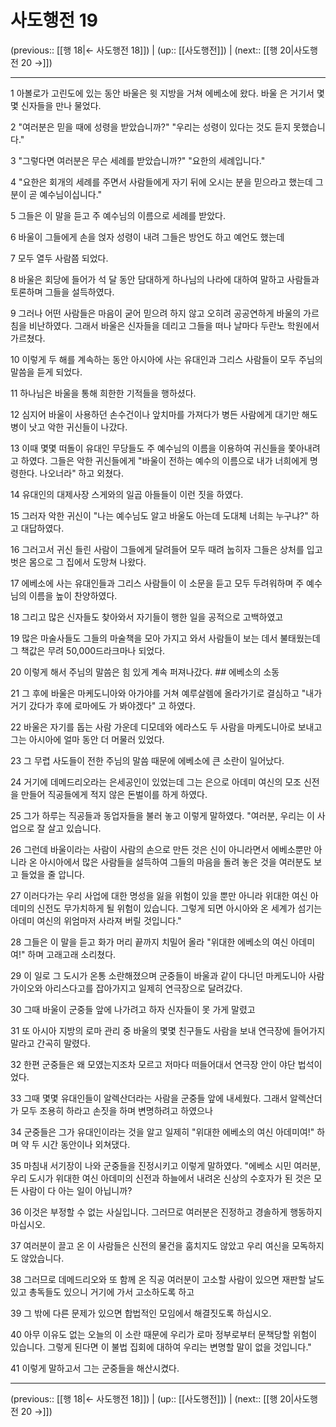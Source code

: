# 사도행전 19

(previous:: [[행 18|← 사도행전 18]]) | (up:: [[사도행전]]) | (next:: [[행 20|사도행전 20 →]])

***




1 
아볼로가 고린도에 있는 동안 바울은 윗 지방을 거쳐 에베소에 왔다. 바울 은 거기서 몇몇 신자들을 만나 물었다. 



2 
"여러분은 믿을 때에 성령을 받았습니까?" "우리는 성령이 있다는 것도 듣지 못했습니다." 



3 
"그렇다면 여러분은 무슨 세례를 받았습니까?" "요한의 세례입니다." 



4 
"요한은 회개의 세례를 주면서 사람들에게 자기 뒤에 오시는 분을 믿으라고 했는데 그분이 곧 예수님이십니다." 



5 
그들은 이 말을 듣고 주 예수님의 이름으로 세례를 받았다. 



6 
바울이 그들에게 손을 얹자 성령이 내려 그들은 방언도 하고 예언도 했는데 



7 
모두 열두 사람쯤 되었다. 



8 
바울은 회당에 들어가 석 달 동안 담대하게 하나님의 나라에 대하여 말하고 사람들과 토론하며 그들을 설득하였다. 



9 
그러나 어떤 사람들은 마음이 굳어 믿으려 하지 않고 오히려 공공연하게 바울의 가르침을 비난하였다. 그래서 바울은 신자들을 데리고 그들을 떠나 날마다 두란노 학원에서 가르쳤다. 



10 
이렇게 두 해를 계속하는 동안 아시아에 사는 유대인과 그리스 사람들이 모두 주님의 말씀을 듣게 되었다. 



11 
하나님은 바울을 통해 희한한 기적들을 행하셨다. 



12 
심지어 바울이 사용하던 손수건이나 앞치마를 가져다가 병든 사람에게 대기만 해도 병이 낫고 악한 귀신들이 나갔다. 



13 
이때 몇몇 떠돌이 유대인 무당들도 주 예수님의 이름을 이용하여 귀신들을 쫓아내려고 하였다. 그들은 악한 귀신들에게 "바울이 전하는 예수의 이름으로 내가 너희에게 명령한다. 나오너라" 하고 외쳤다. 



14 
유대인의 대제사장 스게와의 일곱 아들들이 이런 짓을 하였다. 



15 
그러자 악한 귀신이 "나는 예수님도 알고 바울도 아는데 도대체 너희는 누구냐?" 하고 대답하였다. 



16 
그러고서 귀신 들린 사람이 그들에게 달려들어 모두 때려 눕히자 그들은 상처를 입고 벗은 몸으로 그 집에서 도망쳐 나왔다. 



17 
에베소에 사는 유대인들과 그리스 사람들이 이 소문을 듣고 모두 두려워하며 주 예수님의 이름을 높이 찬양하였다. 



18 
그리고 많은 신자들도 찾아와서 자기들이 행한 일을 공적으로 고백하였고 



19 
많은 마술사들도 그들의 마술책을 모아 가지고 와서 사람들이 보는 데서 불태웠는데 그 책값은 무려 50,000드라크마나 되었다. 



20 
이렇게 해서 주님의 말씀은 힘 있게 계속 퍼져나갔다. ## 에베소의 소동 



21 
그 후에 바울은 마케도니아와 아가야를 거쳐 예루살렘에 올라가기로 결심하고 "내가 거기 갔다가 후에 로마에도 가 봐야겠다" 고 하였다. 



22 
바울은 자기를 돕는 사람 가운데 디모데와 에라스도 두 사람을 마케도니아로 보내고 그는 아시아에 얼마 동안 더 머물러 있었다. 



23 
그 무렵 사도들이 전한 주님의 말씀 때문에 에베소에 큰 소란이 일어났다. 



24 
거기에 데메드리오라는 은세공인이 있었는데 그는 은으로 아데미 여신의 모조 신전을 만들어 직공들에게 적지 않은 돈벌이를 하게 하였다. 



25 
그가 하루는 직공들과 동업자들을 불러 놓고 이렇게 말하였다. "여러분, 우리는 이 사업으로 잘 살고 있습니다. 



26 
그런데 바울이라는 사람이 사람의 손으로 만든 것은 신이 아니라면서 에베소뿐만 아니라 온 아시아에서 많은 사람들을 설득하여 그들의 마음을 돌려 놓은 것을 여러분도 보고 들었을 줄 압니다. 



27 
이러다가는 우리 사업에 대한 명성을 잃을 위험이 있을 뿐만 아니라 위대한 여신 아데미의 신전도 무가치하게 될 위험이 있습니다. 그렇게 되면 아시아와 온 세계가 섬기는 아데미 여신의 위엄마저 사라져 버릴 것입니다." 



28 
그들은 이 말을 듣고 화가 머리 끝까지 치밀어 올라 "위대한 에베소의 여신 아데미여!" 하며 고래고래 소리쳤다. 



29 
이 일로 그 도시가 온통 소란해졌으며 군중들이 바울과 같이 다니던 마케도니아 사람 가이오와 아리스다고를 잡아가지고 일제히 연극장으로 달려갔다. 



30 
그때 바울이 군중들 앞에 나가려고 하자 신자들이 못 가게 말렸고 



31 
또 아시아 지방의 로마 관리 중 바울의 몇몇 친구들도 사람을 보내 연극장에 들어가지 말라고 간곡히 말렸다. 



32 
한편 군중들은 왜 모였는지조차 모르고 저마다 떠들어대서 연극장 안이 야단 법석이었다. 



33 
그때 몇몇 유대인들이 알렉산더라는 사람을 군중들 앞에 내세웠다. 그래서 알렉산더가 모두 조용히 하라고 손짓을 하며 변명하려고 하였으나 



34 
군중들은 그가 유대인이라는 것을 알고 일제히 "위대한 에베소의 여신 아데미여!" 하며 약 두 시간 동안이나 외쳐댔다. 



35 
마침내 서기장이 나와 군중들을 진정시키고 이렇게 말하였다. "에베소 시민 여러분, 우리 도시가 위대한 여신 아데미의 신전과 하늘에서 내려온 신상의 수호자가 된 것은 모든 사람이 다 아는 일이 아닙니까? 



36 
이것은 부정할 수 없는 사실입니다. 그러므로 여러분은 진정하고 경솔하게 행동하지 마십시오. 



37 
여러분이 끌고 온 이 사람들은 신전의 물건을 훔치지도 않았고 우리 여신을 모독하지도 않았습니다. 



38 
그러므로 데메드리오와 또 함께 온 직공 여러분이 고소할 사람이 있으면 재판할 날도 있고 총독들도 있으니 거기에 가서 고소하도록 하고 



39 
그 밖에 다른 문제가 있으면 합법적인 모임에서 해결짓도록 하십시오. 



40 
아무 이유도 없는 오늘의 이 소란 때문에 우리가 로마 정부로부터 문책당할 위험이 있습니다. 그렇게 된다면 이 불법 집회에 대하여 우리는 변명할 말이 없을 것입니다." 



41 
이렇게 말하고서 그는 군중들을 해산시켰다.

***

(previous:: [[행 18|← 사도행전 18]]) | (up:: [[사도행전]]) | (next:: [[행 20|사도행전 20 →]])
